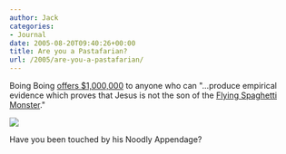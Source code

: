 ```yaml
---
author: Jack
categories:
- Journal
date: 2005-08-20T09:40:26+00:00
title: Are you a Pastafarian?
url: /2005/are-you-a-pastafarian/
---
```


Boing Boing [offers $1,000,000][1] to anyone who can "&#8230;produce empirical evidence which proves that Jesus is not the son of the [Flying Spaghetti Monster][2]."

![][3]

Have you been touched by his Noodly Appendage?

 [1]: http://www.boingboing.net/2005/08/19/boing_boings_250000_.html
 [2]: http://en.wikipedia.org/wiki/Flying_Spaghetti_Monster
 [3]: /files/spaghettimonster.jpg
